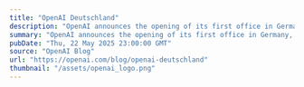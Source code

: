 ```yaml
---
title: "OpenAI Deutschland"
description: "OpenAI announces the opening of its first office in Germany, based in Munich."
summary: "OpenAI announces the opening of its first office in Germany, based in Munich."
pubDate: "Thu, 22 May 2025 23:00:00 GMT"
source: "OpenAI Blog"
url: "https://openai.com/blog/openai-deutschland"
thumbnail: "/assets/openai_logo.png"
---
```


